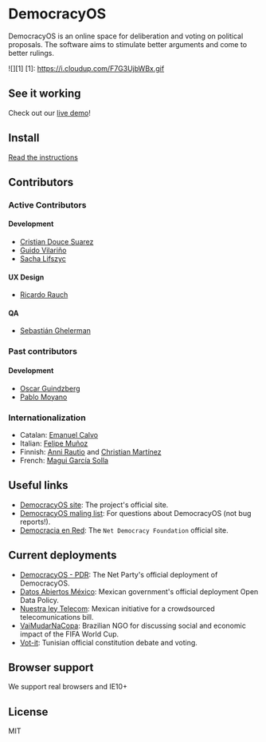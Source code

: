 # DemocracyOS
DemocracyOS is an online space for deliberation and voting on political proposals. The software aims to stimulate better arguments and come to better rulings.

![][1]
[1]: https://i.cloudup.com/F7G3UjbWBx.gif

## See it working
Check out our [live demo](http://demo.democracyos.org)!

## Install
[Read the instructions](https://github.com/DemocracyOS/app/wiki/Installation)

## Contributors

### Active Contributors

#### Development

* [Cristian Douce Suarez](http://twitter.com/cristiandouce)
* [Guido Vilariño](http://twitter.com/gvilarino)
* [Sacha Lifszyc](https://twitter.com/slifszyc)

#### UX Design

* [Ricardo Rauch](http://twitter.com/gravityonmars)

#### QA

* [Sebastián Ghelerman](https://twitter.com/bastianhell)

### Past contributors

#### Development

* [Oscar Guindzberg](https://github.com/oscarguindzberg)
* [Pablo Moyano](https://github.com/ultraklon)

### Internationalization

* Catalan: [Emanuel Calvo](https://github.com/3manuek)
* Italian: [Felipe Muñoz](https://twitter.com/felipemuni)
* Finnish: [Anni Rautio](https://twitter.com/annirautio) and [Christian Martínez](www.hyvatilmat.com)
* French: [Magui García Solla](https://twitter.com/magui_1984)

## Useful links

* [DemocracyOS site](http://www.democracyos.org): The project's official site.
* [DemocracyOS maling list](http://groups.google.com/group/democracyos-app): For questions about DemocracyOS (not bug reports!).
* [Democracia en Red](http://www.democraciaenred.org): The `Net Democracy Foundation` official site.


## Current deployments
* [DemocracyOS - PDR](http://dos.partidodelared.org): The Net Party's official deployment of DemocracyOS.
* [Datos Abiertos México](http://politica.datos.gob.mx): Mexican government's official deployment Open Data Policy.
* [Nuestra ley Telecom](http://nuestraleytelecom.mx/): Mexican initiative for a crowdsourced telecomunications bill.
* [VaiMudarNaCopa](http://democracia.vaimudar.org/): Brazilian NGO for discussing social and economic impact of the FIFA World Cup.
* [Vot-it](http://vot-it.org/): Tunisian official constitution debate and voting.

## Browser support

We support real browsers and IE10+

## License 

MIT
